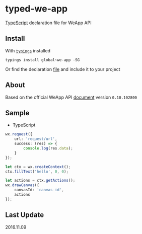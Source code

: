 # typed-we-app
[TypeScript](http://www.typescriptlang.org) declaration file for WeApp API

## Install
With [`typings`](https://github.com/typings/typings) installed
```batch
typings install global~we-app -SG
```
Or find the declaration [file](./we-app.d.ts) and include it to your project

## About
Based on the official WeApp API [document](https://mp.weixin.qq.com/debug/wxadoc/dev/api/) version `0.10.102800`

## Sample
* TypeScript
```typescript
wx.request({
    url: 'request/url',
    success: (res) => {
        console.log(res.data);
    }
});

let ctx = wx.createContext();
ctx.fillText('hello', 0, 0);

let actions = ctx.getActions();
wx.drawCanvas({
    canvasId: 'canvas-id',
    actions
});
```

## Last Update
2016.11.09